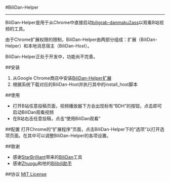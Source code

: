 #BiliDan-Helper
* * *

BiliDan-Helper是用于从Chrome中直接启动[biligrab-danmaku2ass][bilidan]以观看B站视频的工具。

由于Chrome扩展权限的限制，BiliDan-Helper由两部分组成：扩展（BiliDan-Helper）和本地消息宿主（BiliDan-Host）。

BiliDan-Helper正处于开发中，功能尚不完善。

##安装
1. 从Google Chrome商店中安装[BiliDan-Helper扩展][bdh-ext]
2. 根据系统下载对应的BiliDan-Host并执行其中的install_host脚本

##使用
* 打开B站任意投稿页面，视频播放器下方会出现标有“BDH”的按钮，点击即可启动BiliDan观看视频
* 在B站右击任意投稿，点击“使用BiliDan观看”

##配置
打开Chrome的“扩展程序”页面，点击BiliDan-Helper下的“选项”以打开选项页面。在其中可以调整BiliDan-Helper的各项设置。

##致谢
* 感谢[StarBrilliant][m13253]带来的[BiliDan][bilidan]工具
* 感谢[Zhuogu][zhuogu]和他的[Bilibili助手][bilihelper]

##协议
[MIT License][mit]


[bilidan]: http://github.com/m13253/BiliDan
[bilihelper]:https://chrome.google.com/webstore/detail/kpbnombpnpcffllnianjibmpadjolanh
[bdh-ext]: https://chrome.google.com/webstore/detail/bilidan-helper/pfmilpmgppmdjkcbpiodncmnnnahejmf
[m13253]: http://github.com/m13253/
[zhuogu]: https://github.com/Zhuogu/
[mit]: http://www.opensource.org/licenses/mit-license.php